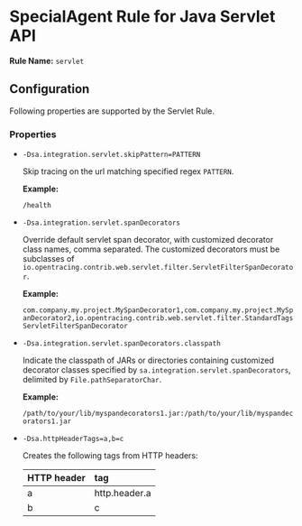 # SpecialAgent Rule for Java Servlet API

**Rule Name:** `servlet`

## Configuration

Following properties are supported by the Servlet Rule.

### Properties

* `-Dsa.integration.servlet.skipPattern=PATTERN`

  Skip tracing on the url matching specified regex `PATTERN`.

  **Example:**

  `/health`

* `-Dsa.integration.servlet.spanDecorators`

  Override default servlet span decorator, with customized decorator class names, comma separated. The customized decorators must be subclasses of `io.opentracing.contrib.web.servlet.filter.ServletFilterSpanDecorator`.

  **Example:**

  `com.company.my.project.MySpanDecorator1,com.company.my.project.MySpanDecorator2,io.opentracing.contrib.web.servlet.filter.StandardTagsServletFilterSpanDecorator`

* `-Dsa.integration.servlet.spanDecorators.classpath`

  Indicate the classpath of JARs or directories containing customized decorator classes specified by `sa.integration.servlet.spanDecorators`, delimited by `File.pathSeparatorChar`.

  **Example:**

  `/path/to/your/lib/myspandecorators1.jar:/path/to/your/lib/myspandecorators1.jar`

* `-Dsa.httpHeaderTags=a,b=c`

  Creates the following tags from HTTP headers:

  | HTTP header | tag |
  |:-|:-|
  | a | http.header.a |
  | b | c |